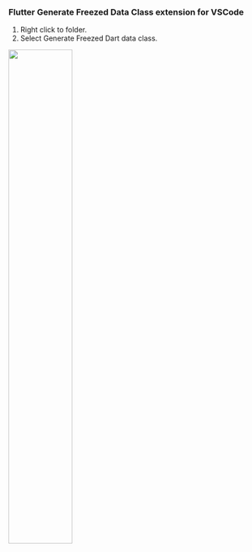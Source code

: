 ### Flutter Generate Freezed Data Class extension for VSCode

1. Right click to folder.
2. Select Generate Freezed Dart data class.

<img src="https://i.imgur.com/t1Wn0nG.png" width=50%>